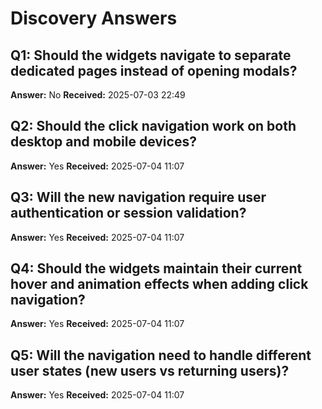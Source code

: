 # Discovery Answers

## Q1: Should the widgets navigate to separate dedicated pages instead of opening modals?
**Answer:** No
**Received:** 2025-07-03 22:49

## Q2: Should the click navigation work on both desktop and mobile devices?
**Answer:** Yes
**Received:** 2025-07-04 11:07

## Q3: Will the new navigation require user authentication or session validation?
**Answer:** Yes
**Received:** 2025-07-04 11:07

## Q4: Should the widgets maintain their current hover and animation effects when adding click navigation?
**Answer:** Yes
**Received:** 2025-07-04 11:07

## Q5: Will the navigation need to handle different user states (new users vs returning users)?
**Answer:** Yes
**Received:** 2025-07-04 11:07